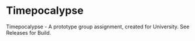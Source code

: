 # Timepocalypse
Timepocalypse - A prototype group assignment, created for University.
See Releases for Build.
